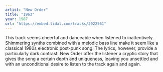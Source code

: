 ```yaml
---
artist: "New Order" 
title: "1963"
year: 1987
url: "https://embed.tidal.com/tracks/2022561"
---
```


This track seems cheerful and danceable when listened to inattentively.
Shimmering synths combined with a melodic bass line make it seem like a classical
1980s electronic post-punk song. The lyrics, however, provide a particularly
dark contrast. New Order offer the listener a cryptic story that gives the song
a certain depth and uniqueness, leaving you unsettled and with an unconditional
desire to listen to the track again and again.

